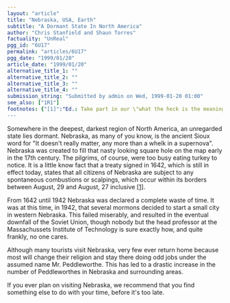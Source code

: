 ```yaml
---
layout: "article"
title: "Nebraska, USA, Earth"
subtitle: "A Dormant State In North America"
author: "Chris Stanfield and Shaun Torres"
factuality: "UnReal"
pgg_id: "6U17"
permalink: "articles/6U17"
pgg_date: "1999/01/20"
article_date: "1999/01/20"
alternative_title_1: ""
alternative_title_2: ""
alternative_title_3: ""
alternative_title_4: ""
submission_string: "Submitted by admin on Wed, 1999-01-20 01:00"
see_also: ["1R1"]
footnotes: {"[1]":"Ed.: Take part in our \"what the heck is the meaning of this sentence\" competition and win one of the many special prizes, including a free 'hike to Nebraska' holiday!"}
---
```

<div>
<p>Somewhere in the deepest, darkest region of North America, an unregarded state lies dormant. Nebraska, as many of you know, is the ancient Sioux word for "It doesn't really matter, any more than a whelk in a supernova". Nebraska was created to fill that nasty looking square hole on the map early in the 17th century. The pilgrims, of course, were too busy eating turkey to notice. It is a little know fact that a treaty signed in 1642, which is still in effect today, states that all citizens of Nebraska are subject to any spontaneous combustions or scalpings, which occur within its borders between August, 29 and August, 27 inclusive <a href="#footnotes.1" class="footnote-link">[1]</a>.</p>
<p>From 1642 until 1942 Nebraska was declared a complete waste of time. It was at this time, in 1942, that several mormons decided to start a small city in western Nebraska. This failed miserably, and resulted in the eventual downfall of the Soviet Union, though nobody but the head professor at the Massachussets Institute of Technology is sure exactly how, and quite frankly, no one cares.</p>
<p>Although many tourists visit Nebraska, very few ever return home because most will change their religion and stay there doing odd jobs under the assumed name Mr. Peddleworthe. This has led to a drastic increase in the number of Peddleworthes in Nebraska and surrounding areas.</p>
<p>If you ever plan on visiting Nebraska, we recommend that you find something else to do with your time, before it's too late.</p>
</div>
